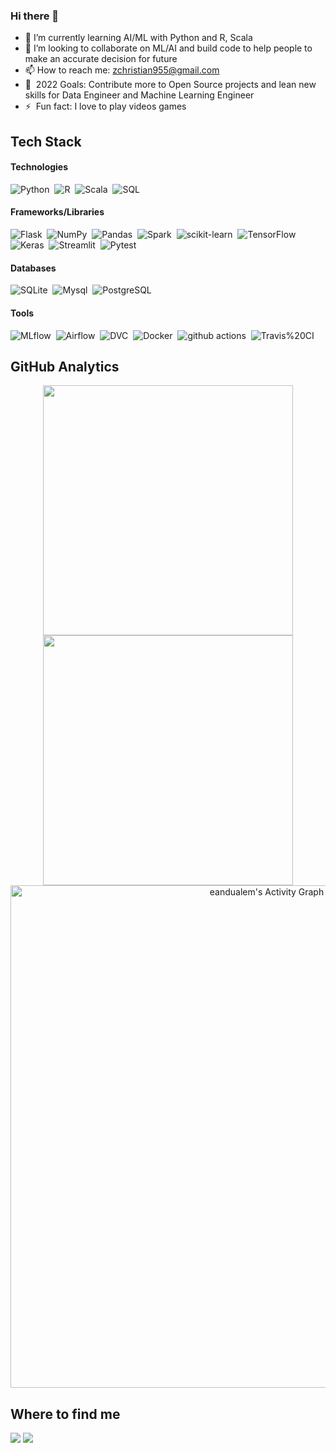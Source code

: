 ### Hi there 👋


- 🌱 I’m currently learning AI/ML with Python and R, Scala 
- 👯 I’m looking to collaborate on  ML/AI and build code to help people to make an accurate decision for future
- 📫 How to reach me: zchristian955@gmail.com
- 🥅 &nbsp;2022 Goals: Contribute more to Open Source projects and lean new skills for Data Engineer and Machine Learning Engineer
- ⚡ &nbsp;Fun fact: I love to play videos games





## Tech Stack
#### Technologies
![Python](https://img.shields.io/badge/-Python-05122A?style=flat&logo=python)&nbsp;
![R](https://img.shields.io/badge/-R-05122A?style=flat&logo=R)&nbsp;
![Scala](https://img.shields.io/badge/-Scala-05122A?style=flat&logo=Scala)&nbsp;
![SQL](https://img.shields.io/badge/-SQL-05122A?style=flat&logo=SQL)&nbsp;



#### Frameworks/Libraries
![Flask](https://img.shields.io/badge/-Flask-05122A?style=flat&logo=Flask)&nbsp;
![NumPy](https://img.shields.io/badge/-NumPy-05122A?style=flat&logo=NumPy)&nbsp;
![Pandas](https://img.shields.io/badge/-Pandas-05122A?style=flat&logo=Pandas)&nbsp;
![Spark](https://img.shields.io/badge/-Spark-05122A?style=flat&logo=Spark)&nbsp;
![scikit-learn](https://img.shields.io/badge/-scikit%20learn-05122A?style=flat&logo=scikit%20learn)&nbsp;
![TensorFlow](https://img.shields.io/badge/-TensorFlow-05122A?style=flat&logo=TensorFlow)&nbsp;
![Keras](https://img.shields.io/badge/-Keras-05122A?style=flat&logo=Keras)&nbsp;
![Streamlit](https://img.shields.io/badge/-Streamlit-05122A?style=flat&logo=Streamlit)&nbsp;
![Pytest](https://img.shields.io/badge/-Pytest-05122A?style=flat&logo=Pytest)&nbsp;

#### Databases
![SQLite](https://img.shields.io/badge/-SQLite-05122A?style=flat&logo=SQLite)&nbsp;
![Mysql](https://img.shields.io/badge/-Mysql-05122A?style=flat&logo=Mysql)&nbsp;
![PostgreSQL](https://img.shields.io/badge/-PostgreSQL-05122A?style=flat&logo=PostgreSQL)&nbsp;


#### Tools
![MLflow](https://img.shields.io/badge/-MLflow-05122A?style=flat&logo=MLflow)&nbsp;
![Airflow](https://img.shields.io/badge/-Airflow-05122A?style=flat&logo=Airflow)&nbsp;
![DVC](https://img.shields.io/badge/-DVC-05122A?style=flat&logo=DVC)&nbsp;
![Docker](https://img.shields.io/badge/-Docker-05122A?style=flat&logo=Docker)&nbsp;
![github actions](https://img.shields.io/badge/-GitHub%20Actions-05122A?style=flat&logo=GitHub%20Actions)&nbsp;
![Travis%20CI](https://img.shields.io/badge/-Travis%20CI-05122A?style=flat&logo=Travis%20CI)&nbsp;


## GitHub Analytics
<p align="center">
  <a href="https://github.com/Zchristian955">
    <img width="400px" src="https://github-readme-stats-eight-theta.vercel.app/api?username=Zchristian955&show_icons=true&theme=react&include_all_commits=true&count_private=true&hide_border=true&bg_color=060B0D"/>
    <img width="400px" src="https://github-readme-streak-stats.herokuapp.com?user=Zchristian955&theme=black-ice&hide_border=true&stroke=0000&background=060B0D">
  </a>
  <a href="https://github.com/Zchristian955"><img alt="eandualem's Activity Graph"  width="804px" src="https://activity-graph.herokuapp.com/graph?username=Zchristian955&theme=react-dark&hide_border=true" /></a>
</p>



## Where to find me
<p align="left">
  <a href="https://www.linkedin.com/in/kevin-christian-zanou-6a957619a/"><img src="https://img.shields.io/badge/-Christian%20ZANOU-0077B5?style=flat&logo=Linkedin&logoColor=white"/></a>
  <a href="mailto:zchristian955@gmail.com"><img src="https://img.shields.io/badge/-zchristian955@gmail-D14836?style=flat&logo=Gmail&logoColor=blue"/></a>
</p>
